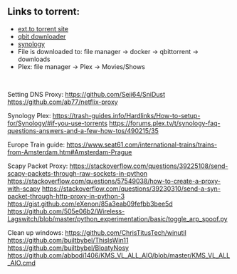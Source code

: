 
## Links to torrent:
- [ext.to torrent site](https://ext.to)
- [qbit downloader](https://qbit.shrestha.cc)
- [synology](https://synology.shrestha.cc)
- File is downloaded to: file manager -> docker -> qbittorrent -> downloads
- Plex: file manager -> Plex -> Movies/Shows

<br />


Setting DNS Proxy:
https://github.com/Seji64/SniDust
https://github.com/ab77/netflix-proxy


Synology Plex:
https://trash-guides.info/Hardlinks/How-to-setup-for/Synology/#if-you-use-torrents
https://forums.plex.tv/t/synology-faq-questions-answers-and-a-few-how-tos/490215/35



Europe Train guide:
https://www.seat61.com/international-trains/trains-from-Amsterdam.htm#Amsterdam-Prague


Scapy Packet Proxy:
https://stackoverflow.com/questions/39225108/send-scapy-packets-through-raw-sockets-in-python
https://stackoverflow.com/questions/57549038/how-to-create-a-proxy-with-scapy
https://stackoverflow.com/questions/39230310/send-a-syn-packet-through-http-proxy-in-python-3
https://gist.github.com/eXenon/85a3eab09fefbb3bee5d
https://github.com/505e06b2/Wireless-Lagswitch/blob/master/python_experimentation/basic/toggle_arp_spoof.py


Clean up windows:
https://github.com/ChrisTitusTech/winutil
https://github.com/builtbybel/ThisIsWin11
https://github.com/builtbybel/BloatyNosy
https://github.com/abbodi1406/KMS_VL_ALL_AIO/blob/master/KMS_VL_ALL_AIO.cmd